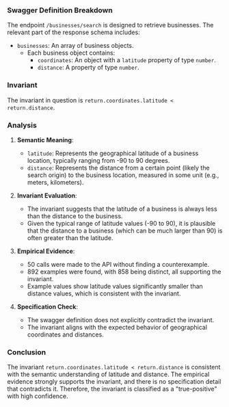 ### Swagger Definition Breakdown
The endpoint `/businesses/search` is designed to retrieve businesses. The relevant part of the response schema includes:
- `businesses`: An array of business objects.
  - Each business object contains:
    - `coordinates`: An object with a `latitude` property of type `number`.
    - `distance`: A property of type `number`.

### Invariant
The invariant in question is `return.coordinates.latitude < return.distance`.

### Analysis
1. **Semantic Meaning**:
   - `latitude`: Represents the geographical latitude of a business location, typically ranging from -90 to 90 degrees.
   - `distance`: Represents the distance from a certain point (likely the search origin) to the business location, measured in some unit (e.g., meters, kilometers).

2. **Invariant Evaluation**:
   - The invariant suggests that the latitude of a business is always less than the distance to the business.
   - Given the typical range of latitude values (-90 to 90), it is plausible that the distance to a business (which can be much larger than 90) is often greater than the latitude.

3. **Empirical Evidence**:
   - 50 calls were made to the API without finding a counterexample.
   - 892 examples were found, with 858 being distinct, all supporting the invariant.
   - Example values show latitude values significantly smaller than distance values, which is consistent with the invariant.

4. **Specification Check**:
   - The swagger definition does not explicitly contradict the invariant.
   - The invariant aligns with the expected behavior of geographical coordinates and distances.

### Conclusion
The invariant `return.coordinates.latitude < return.distance` is consistent with the semantic understanding of latitude and distance. The empirical evidence strongly supports the invariant, and there is no specification detail that contradicts it. Therefore, the invariant is classified as a "true-positive" with high confidence.
